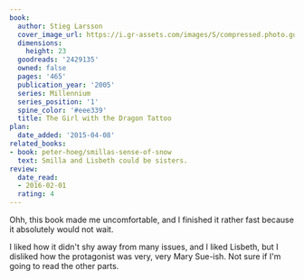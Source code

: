 ```yaml
---
book:
  author: Stieg Larsson
  cover_image_url: https://i.gr-assets.com/images/S/compressed.photo.goodreads.com/books/1327868566l/2429135.jpg
  dimensions:
    height: 23
  goodreads: '2429135'
  owned: false
  pages: '465'
  publication_year: '2005'
  series: Millennium
  series_position: '1'
  spine_color: '#eee339'
  title: The Girl with the Dragon Tattoo
plan:
  date_added: '2015-04-08'
related_books:
- book: peter-hoeg/smillas-sense-of-snow
  text: Smilla and Lisbeth could be sisters.
review:
  date_read:
  - 2016-02-01
  rating: 4
---
```


Ohh, this book made me uncomfortable, and I finished it rather fast because it absolutely would not wait.

I liked how it didn't shy away from many issues, and I liked Lisbeth, but I disliked how the protagonist was very, very
Mary Sue-ish. Not sure if I'm going to read the other parts.
